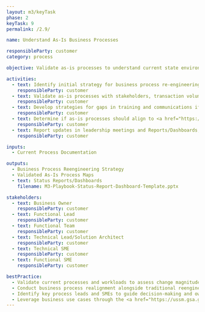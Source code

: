 ```yaml
---
layout: m3/keyTask
phase: 2
keyTask: 9
permalink: /2.9/

name: Understand As-Is Business Processes

responsibleParty: customer
category: process

objective: Validate as-is processes to understand current state environment, challenges, and opportunities for improvement/standardization.

activities:
  - text: Identify initial strategy for business process re-engineering based on key change areas
    responsibleParty: customer
  - text: Validate as-is processes with stakeholders, transaction volume, workloads, user roles, & technologies;
    responsibleParty: customer
  - text: Develop strategies for gaps in training and communications if current processes are undocumented
    responsibleParty: customer
  - text: Determine if as-is processes should align to <a href="https://ussm.gsa.gov/fibf/">Federal Integrated Business Framework (FIBF)</a> use cases; update as applicable
    responsibleParty: customer
  - text: Report updates in leadership meetings and Reports/Dashboards, informing stakeholders
    responsibleParty: customer 

inputs:
  - Current Process Documentation

outputs:
  - Business Process Reengineering Strategy
  - Validated As-Is Process Maps 
  - text: Status Reports/Dashboards
    filename: M3-Playbook-Status-Report-Dashboard-Template.pptx

stakeholders:
  - text: Business Owner 
    responsibleParty: customer
  - text: Functional Lead
    responsibleParty: customer
  - text: Functional Team
    responsibleParty: customer
  - text: Technical Lead/Solution Architect
    responsibleParty: customer
  - text: Technical SME
    responsibleParty: customer
  - text: Functional SME
    responsibleParty: customer

bestPractice:
  - Validate current processes and workloads to assess change magnitude in the target environment
  - Conduct business process realignment alongside traditional reengineering efforts
  - Identify key process leads and SMEs to guide decision-making and ownership
  - Leverage business use cases through the <a href="https://ussm.gsa.gov/">FIBF website</a>
---
```

